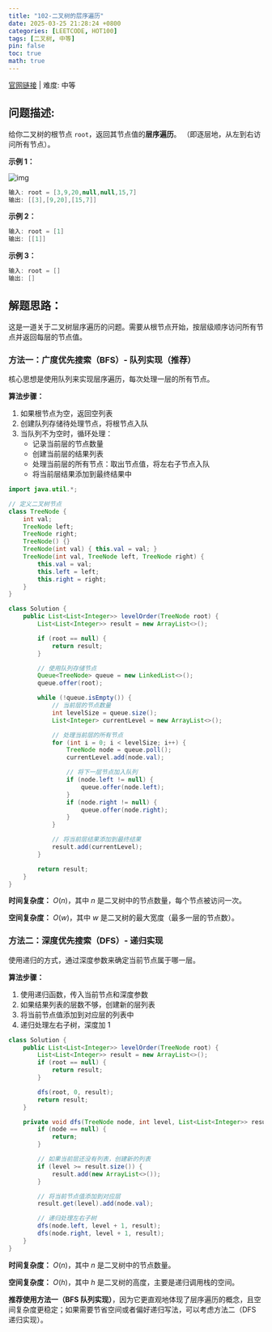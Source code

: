 ```yaml
---
title: "102-二叉树的层序遍历"
date: 2025-03-25 21:28:24 +0800
categories: [LEETCODE, HOT100]
tags: [二叉树, 中等]
pin: false
toc: true
math: true
---
```


[官网链接](https://leetcode.cn/problems/binary-tree-level-order-traversal/) \| 难度: 中等

## 问题描述:

给你二叉树的根节点 `root`，返回其节点值的**层序遍历**。 （即逐层地，从左到右访问所有节点）。

**示例 1：**

![img](../assets/img/posts/leetcode/p102_0.jpg)

```java
输入: root = [3,9,20,null,null,15,7]
输出: [[3],[9,20],[15,7]]
```

**示例 2：**

```java
输入: root = [1]
输出: [[1]]
```

**示例 3：**

```java
输入: root = []
输出: []
```

## 解题思路：

这是一道关于二叉树层序遍历的问题。需要从根节点开始，按层级顺序访问所有节点并返回每层的节点值。

### 方法一：广度优先搜索（BFS）- 队列实现（推荐）

核心思想是使用队列来实现层序遍历，每次处理一层的所有节点。

**算法步骤：**

1. 如果根节点为空，返回空列表
2. 创建队列存储待处理节点，将根节点入队
3. 当队列不为空时，循环处理：
   - 记录当前层的节点数量
   - 创建当前层的结果列表
   - 处理当前层的所有节点：取出节点值，将左右子节点入队
   - 将当前层结果添加到最终结果中

```java
import java.util.*;

// 定义二叉树节点
class TreeNode {
    int val;
    TreeNode left;
    TreeNode right;
    TreeNode() {}
    TreeNode(int val) { this.val = val; }
    TreeNode(int val, TreeNode left, TreeNode right) {
        this.val = val;
        this.left = left;
        this.right = right;
    }
}

class Solution {
    public List<List<Integer>> levelOrder(TreeNode root) {
        List<List<Integer>> result = new ArrayList<>();

        if (root == null) {
            return result;
        }

        // 使用队列存储节点
        Queue<TreeNode> queue = new LinkedList<>();
        queue.offer(root);

        while (!queue.isEmpty()) {
            // 当前层的节点数量
            int levelSize = queue.size();
            List<Integer> currentLevel = new ArrayList<>();

            // 处理当前层的所有节点
            for (int i = 0; i < levelSize; i++) {
                TreeNode node = queue.poll();
                currentLevel.add(node.val);

                // 将下一层节点加入队列
                if (node.left != null) {
                    queue.offer(node.left);
                }
                if (node.right != null) {
                    queue.offer(node.right);
                }
            }

            // 将当前层结果添加到最终结果
            result.add(currentLevel);
        }

        return result;
    }
}
```

**时间复杂度：** $O(n)$，其中 $n$ 是二叉树中的节点数量，每个节点被访问一次。

**空间复杂度：** $O(w)$，其中 $w$ 是二叉树的最大宽度（最多一层的节点数）。

### 方法二：深度优先搜索（DFS）- 递归实现

使用递归的方式，通过深度参数来确定当前节点属于哪一层。

**算法步骤：**

1. 使用递归函数，传入当前节点和深度参数
2. 如果结果列表的层数不够，创建新的层列表
3. 将当前节点值添加到对应层的列表中
4. 递归处理左右子树，深度加 1

```java
class Solution {
    public List<List<Integer>> levelOrder(TreeNode root) {
        List<List<Integer>> result = new ArrayList<>();
        if (root == null) {
            return result;
        }

        dfs(root, 0, result);
        return result;
    }

    private void dfs(TreeNode node, int level, List<List<Integer>> result) {
        if (node == null) {
            return;
        }

        // 如果当前层还没有列表，创建新的列表
        if (level >= result.size()) {
            result.add(new ArrayList<>());
        }

        // 将当前节点值添加到对应层
        result.get(level).add(node.val);

        // 递归处理左右子树
        dfs(node.left, level + 1, result);
        dfs(node.right, level + 1, result);
    }
}
```

**时间复杂度：** $O(n)$，其中 $n$ 是二叉树中的节点数量。

**空间复杂度：** $O(h)$，其中 $h$ 是二叉树的高度，主要是递归调用栈的空间。

**推荐使用方法一（BFS 队列实现）**，因为它更直观地体现了层序遍历的概念，且空间复杂度更稳定；如果需要节省空间或者偏好递归写法，可以考虑方法二（DFS 递归实现）。
